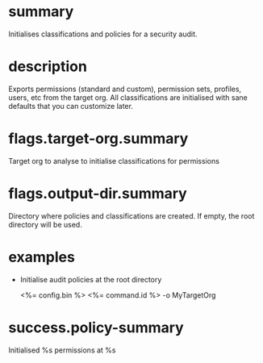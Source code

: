 # summary

Initialises classifications and policies for a security audit.

# description

Exports permissions (standard and custom), permission sets, profiles, users, etc from the target org. All classifications are initialised with sane defaults that you can customize later.

# flags.target-org.summary

Target org to analyse to initialise classifications for permissions

# flags.output-dir.summary

Directory where policies and classifications are created. If empty, the root directory will be used.

# examples

- Initialise audit policies at the root directory

  <%= config.bin %> <%= command.id %> -o MyTargetOrg

# success.policy-summary

Initialised %s permissions at %s
